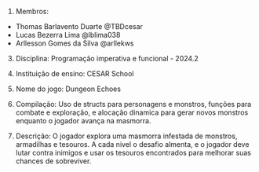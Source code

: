 1. Membros:
<ul>
        <li>Thomas Barlavento Duarte @TBDcesar</li>
        <li>Lucas Bezerra Lima @lblima038</li>
        <li>Arllesson Gomes da Silva @arllekws</li>
</ul>

3. Disciplina:
    Programação imperativa e funcional - 2024.2

4. Instituição de ensino:
    CESAR School

5. Nome do jogo:
    Dungeon Echoes

6. Compilação:
    Uso de structs para personagens e monstros, funções para combate e exploração, e alocação dinamica para gerar novos monstros enquanto o jogador avança na masmorra.

7. Descrição:
    O jogador explora uma masmorra infestada de monstros, armadilhas e tesouros. A cada nivel o desafio almenta, e o jogador deve lutar contra inimigos e usar os tesouros encontrados para melhorar suas chances de sobreviver.
